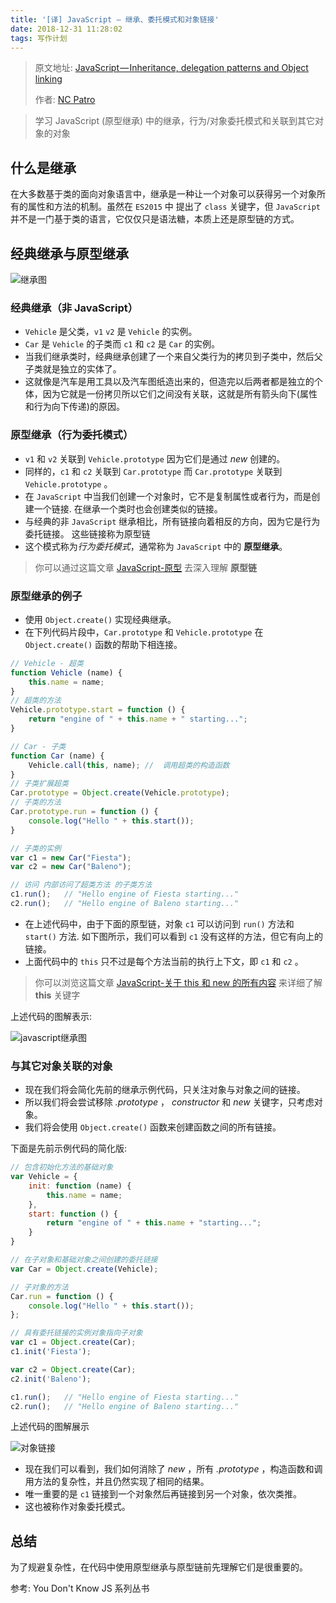 ```yaml
---
title: '[译] JavaScript — 继承、委托模式和对象链接'
date: 2018-12-31 11:28:02
tags: 写作计划
---
```




> 原文地址: [JavaScript — Inheritance, delegation patterns and Object linking](https://codeburst.io/javascript-inheritance-25fe61ab9f85)
>
> 作者:  [NC Patro](https://codeburst.io/@npatro7m?source=post_header_lockup)



> 学习 JavaScript (原型继承) 中的继承，行为/对象委托模式和关联到其它对象的对象



## 什么是继承

在大多数基于类的面向对象语言中，继承是一种让一个对象可以获得另一个对象所有的属性和方法的机制。虽然在 `ES2015` 中 提出了 `class` 关键字，但 `JavaScript` 并不是一门基于类的语言，它仅仅只是语法糖，本质上还是原型链的方式。

## 经典继承与原型继承

![继承图](https://jeremy-bucket.oss-cn-shenzhen.aliyuncs.com/%E5%9B%BE%E5%BA%8A/1_UZKbYsRuM1OVW3__aZdPdw.png)

### 经典继承（非 JavaScript）

- `Vehicle` 是父类，`v1` `v2` 是 `Vehicle` 的实例。
- `Car` 是 `Vehicle` 的子类而 `c1` 和 `c2` 是 `Car` 的实例。
- 当我们继承类时，经典继承创建了一个来自父类行为的拷贝到子类中，然后父子类就是独立的实体了。
- 这就像是汽车是用工具以及汽车图纸造出来的，但造完以后两者都是独立的个体，因为它就是一份拷贝所以它们之间没有关联，这就是所有箭头向下(属性和行为向下传递)的原因。

### 原型继承（行为委托模式）

- `v1` 和 `v2` 关联到 `Vehicle.prototype` 因为它们是通过 *new* 创建的。
- 同样的，`c1` 和 `c2` 关联到 `Car.prototype` 而 `Car.prototype` 关联到 `Vehicle.prototype` 。
- 在 `JavaScript` 中当我们创建一个对象时，它不是复制属性或者行为，而是创建一个链接. 在继承一个类时也会创建类似的链接。
- 与经典的非 `JavaScript` 继承相比，所有链接向着相反的方向，因为它是行为委托链接。 这些链接称为原型链
- 这个模式称为*行为委托模式*，通常称为 `JavaScript` 中的 **原型继承**。

> 你可以通过这篇文章 [JavaScript-原型](https://codeburst.io/javascript-prototype-cb29d82b8809) 去深入理解 **原型链**

### 原型继承的例子

- 使用 `Object.create()` 实现经典继承。
- 在下列代码片段中，`Car.prototype` 和 `Vehicle.prototype` 在 `Object.create()` 函数的帮助下相连接。

```js
// Vehicle - 超类
function Vehicle (name) {
    this.name = name;
}
// 超类的方法
Vehicle.prototype.start = function () {
    return "engine of " + this.name + " starting...";
}

// Car - 子类
function Car (name) {
    Vehicle.call(this, name); //  调用超类的构造函数
}
// 子类扩展超类
Car.prototype = Object.create(Vehicle.prototype);
// 子类的方法
Car.prototype.run = function () {
    console.log("Hello " + this.start());
}

// 子类的实例
var c1 = new Car("Fiesta");
var c2 = new Car("Baleno");

// 访问 内部访问了超类方法 的子类方法
c1.run();   // "Hello engine of Fiesta starting..."
c2.run();   // "Hello engine of Baleno starting..."
```

- 在上述代码中，由于下面的原型链，对象 `c1` 可以访问到 `run()` 方法和 `start()` 方法. 如下图所示，我们可以看到 `c1` 没有这样的方法，但它有向上的链接。
- 上面代码中的 `this` 只不过是每个方法当前的执行上下文，即 `c1` 和 `c2` 。

> 你可以浏览这篇文章 [JavaScript-关于 this 和 new 的所有内容](https://codeburst.io/all-about-this-and-new-keywords-in-javascript-38039f71780c) 来详细了解 **this** 关键字

上述代码的图解表示: 

![javascript继承图](https://jeremy-bucket.oss-cn-shenzhen.aliyuncs.com/%E5%9B%BE%E5%BA%8A/1_OEMd8RbQYOc3aonG4MY0EQ.png)

### 与其它对象关联的对象

- 现在我们将会简化先前的继承示例代码，只关注对象与对象之间的链接。
- 所以我们将会尝试移除  *.prototype* ， *constructor* 和 *new* 关键字，只考虑对象。
- 我们将会使用 `Object.create()` 函数来创建函数之间的所有链接。

下面是先前示例代码的简化版:

```js
// 包含初始化方法的基础对象
var Vehicle = {
    init: function (name) {
        this.name = name;
    },
    start: function () {
        return "engine of " + this.name + "starting...";
    }
}

// 在子对象和基础对象之间创建的委托链接
var Car = Object.create(Vehicle);

// 子对象的方法
Car.run = function () {
    console.log("Hello " + this.start());
};

// 具有委托链接的实例对象指向子对象
var c1 = Object.create(Car);
c1.init('Fiesta');

var c2 = Object.create(Car);
c2.init('Baleno');

c1.run();   // "Hello engine of Fiesta starting..."
c2.run();   // "Hello engine of Baleno starting..."
```

上述代码的图解展示

![对象链接](https://jeremy-bucket.oss-cn-shenzhen.aliyuncs.com/%E5%9B%BE%E5%BA%8A/1_4zepJJxri6PgfxQIpMFiAA.png)

- 现在我们可以看到，我们如何消除了 *new* ，所有 *.prototype* ，构造函数和调用方法的复杂性，并且仍然实现了相同的结果。
- 唯一重要的是 `c1` 链接到一个对象然后再链接到另一个对象，依次类推。
- 这也被称作对象委托模式。

## 总结

为了规避复杂性，在代码中使用原型继承与原型链前先理解它们是很重要的。



参考:  You Don't Know JS 系列丛书